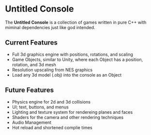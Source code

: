 # Untitled Console

The **Untitled Console** is a collection of games written in pure C++ with miminal dependencies just like god intended.

## Current Features

- Full 3d graphics engine with positions, rotations, and scaling
- Game Objects, similar to Unity, where each Object has a position, rotation, and 3d mesh
- Resolution upscaling from NES graphics
- Load any 3d model (.obj) into the console as an Object

## Future Features

- Physics engine for 2d and 3d collisions
- UI; text, buttons, and menus
- Lighting and texture system for rendereing planes and faces
- Shaders for the camera and other rendering techniques
- Audio Management
- Hot reload and shortened complie times
